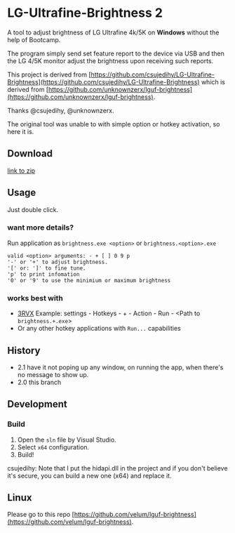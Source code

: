 # LG-Ultrafine-Brightness 2

A tool to adjust brightness of LG Ultrafine 4k/5K on **Windows** without the help of Bootcamp.

The program simply send set feature report to the device via USB and then the LG 4/5K monitor adjust the brightness upon receiving such reports.

This project is derived from [https://github.com/csujedihy/LG-Ultrafine-Brightness](https://github.com/csujedihy/LG-Ultrafine-Brightness) which is derived from [https://github.com/unknownzerx/lguf-brightness](https://github.com/unknownzerx/lguf-brightness).

Thanks @csujedihy, @unknownzerx.

The original tool was unable to with simple option or hotkey activation, so here it is.

## Download
[link to zip](https://github.com/Willian-Zhang/LG-Ultrafine-Brightness/releases/download/v2.1/brightness-2-1.zip)

## Usage
Just double click.

### want more details?
Run application as `brightness.exe <option>` or `brightness.<option>.exe`
```
valid <option> arguments: - + [ ] 0 9 p
'-' or '+' to adjust brightness.
'[' or: ']' to fine tune.
'p' to print infomation
'0' or '9' to use the minimium or maximum brightness
```

### works best with
- [3RVX](https://3rvx.com/)
    Example: settings - Hotkeys - + - Action - Run - <Path to `brightness.+.exe`>
- Or any other hotkey applications with `Run...` capabilities


## History 
- 2.1
    have it not poping up any window, on running the app, when there's no message to show up.
- 2.0
    this branch

## Development
### Build

1. Open the `sln` file by Visual Studio.
2. Select `x64` configuration.
3. Build!

csujedihy: Note that I put the hidapi.dll in the project and if you don't believe it's secure, you can build a new one (x64) and replace it.

## Linux
Please go to this repo [https://github.com/velum/lguf-brightness](https://github.com/velum/lguf-brightness).
